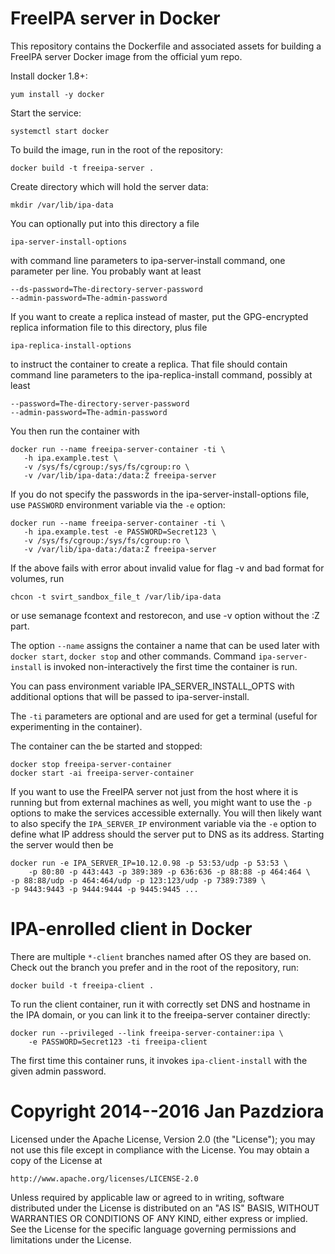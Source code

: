 # FreeIPA server in Docker

This repository contains the Dockerfile and associated assets for
building a FreeIPA server Docker image from the official yum repo.

Install docker 1.8+:

    yum install -y docker

Start the service:

    systemctl start docker

To build the image, run in the root of the repository:

    docker build -t freeipa-server .

Create directory which will hold the server data:

    mkdir /var/lib/ipa-data

You can optionally put into this directory a file

    ipa-server-install-options

with command line parameters to ipa-server-install command, one
parameter per line. You probably want at least

    --ds-password=The-directory-server-password
    --admin-password=The-admin-password

If you want to create a replica instead of master, put the GPG-encrypted
replica information file to this directory, plus file

    ipa-replica-install-options

to instruct the container to create a replica. That file should contain
command line parameters to the ipa-replica-install command, possibly at
least

    --password=The-directory-server-password
    --admin-password=The-admin-password

You then run the container with

    docker run --name freeipa-server-container -ti \
       -h ipa.example.test \
       -v /sys/fs/cgroup:/sys/fs/cgroup:ro \
       -v /var/lib/ipa-data:/data:Z freeipa-server

If you do not specify the passwords in the ipa-server-install-options
file, use `PASSWORD` environment variable via the `-e` option:

    docker run --name freeipa-server-container -ti \
       -h ipa.example.test -e PASSWORD=Secret123 \
       -v /sys/fs/cgroup:/sys/fs/cgroup:ro \
       -v /var/lib/ipa-data:/data:Z freeipa-server

If the above fails with error about invalid value for flag -v
and bad format for volumes, run

    chcon -t svirt_sandbox_file_t /var/lib/ipa-data

or use semanage fcontext and restorecon, and use -v option
without the :Z part.

The option `--name` assigns the container a name that can be used
later with `docker start`, `docker stop` and other commands.
Command `ipa-server-install` is invoked non-interactively the first
time the container is run.

You can pass environment variable IPA_SERVER_INSTALL_OPTS with
additional options that will be passed to ipa-server-install.

The `-ti` parameters are optional and are used for get a terminal
(useful for experimenting in the container).

The container can the be started and stopped:

    docker stop freeipa-server-container
    docker start -ai freeipa-server-container

If you want to use the FreeIPA server not just from the host
where it is running but from external machines as well, you
might want to use the `-p` options to make the services accessible
externally. You will then likely want to also specify the
`IPA_SERVER_IP` environment variable via the `-e` option to
define what IP address should the server put to DNS as its
address. Starting the server would then be

    docker run -e IPA_SERVER_IP=10.12.0.98 -p 53:53/udp -p 53:53 \
        -p 80:80 -p 443:443 -p 389:389 -p 636:636 -p 88:88 -p 464:464 \
	-p 88:88/udp -p 464:464/udp -p 123:123/udp -p 7389:7389 \
	-p 9443:9443 -p 9444:9444 -p 9445:9445 ...


# IPA-enrolled client in Docker

There are multiple `*-client` branches named after OS they are
based on. Check out the branch you prefer and in the root of the
repository, run:

    docker build -t freeipa-client .

To run the client container, run it with correctly set DNS
and hostname in the IPA domain, or you can link it to the
freeipa-server container directly:

    docker run --privileged --link freeipa-server-container:ipa \
        -e PASSWORD=Secret123 -ti freeipa-client

The first time this container runs, it invokes `ipa-client-install`
with the given admin password.

# Copyright 2014--2016 Jan Pazdziora

Licensed under the Apache License, Version 2.0 (the "License");
you may not use this file except in compliance with the License.
You may obtain a copy of the License at

    http://www.apache.org/licenses/LICENSE-2.0

Unless required by applicable law or agreed to in writing, software
distributed under the License is distributed on an "AS IS" BASIS,
WITHOUT WARRANTIES OR CONDITIONS OF ANY KIND, either express or implied.
See the License for the specific language governing permissions and
limitations under the License.
